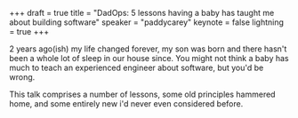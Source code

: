 +++
draft = true
title = "DadOps: 5 lessons having a baby has taught me about building software"
speaker = "paddycarey"
keynote = false
lightning = true
+++

2 years ago(ish) my life changed forever, my son was born and there hasn't been a whole lot of sleep in our house since. You might not think a baby has much to teach an experienced engineer about software, but you'd be wrong.

This talk comprises a number of lessons, some old principles hammered home, and some entirely new i'd never even considered before.